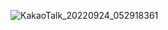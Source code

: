 ![KakaoTalk_20220924_052918361](https://user-images.githubusercontent.com/111568619/192052192-a879362e-0b40-4adf-bd86-3bdc9b968e89.png)
